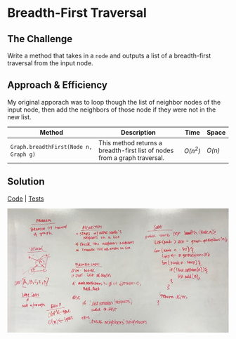 # Breadth-First Traversal
## The Challenge
Write a method that takes in a `node` and outputs a list of a breadth-first traversal from the input node.

## Approach & Efficiency
My original apporach was to loop though the list of neighbor nodes of the input node, then add the neighbors of those node if they were not in the new list.

Method | Description | Time | Space
--- | ---- | ---- | ----
`Graph.breadthFirst(Node n, Graph g)` | This method returns a breadth-first list of nodes from a graph traversal. | *O(n<sup>2</sup>)* | *O(n)*

## Solution
[Code](../src/main/java/graph/Graph.java) | [Tests](../src/test/java/graph)

![White Board Solution of Breadth First Graph Traversal](/assets/graph_breadth.JPG)